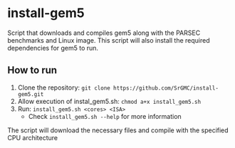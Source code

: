 # install-gem5

Script that downloads and compiles gem5 along with the PARSEC benchmarks and Linux image. This script will also install the required dependencies for gem5 to run.

## How to run

1. Clone the repository: `git clone https://github.com/SrGMC/install-gem5.git`
2. Allow execution of instal_gem5.sh: `chmod a+x install_gem5.sh`
3. Run: `install_gem5.sh <cores> <ISA>`
    - Check `install_gem5.sh --help` for more information

The script will download the necessary files and compile with the specified CPU architecture
